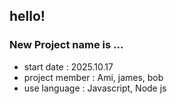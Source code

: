 ## hello!
### New Project name is ...
- start date : 2025.10.17
- project member : Ami, james, bob
- use language : Javascript, Node js 